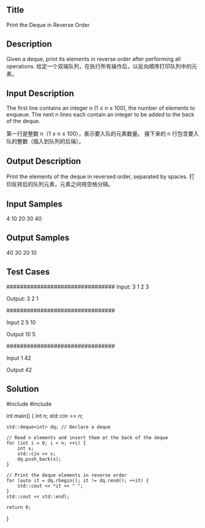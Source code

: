 ## Title
Print the Deque in Reverse Order

## Description
Given a deque, print its elements in reverse order after performing all operations.
给定一个双端队列，在执行所有操作后，以反向顺序打印队列中的元素。

## Input Description
The first line contains an integer n (1 ≤ n ≤ 100), the number of elements to enqueue.
The next n lines each contain an integer to be added to the back of the deque.

第一行是整数 n（1 ≤ n ≤ 100），表示要入队的元素数量。
接下来的 n 行包含要入队的整数（插入到队列的后端）。

## Output Description
Print the elements of the deque in reversed order, separated by spaces.
打印反转后的队列元素，元素之间用空格分隔。

## Input Samples
4
10
20
30
40


## Output Samples
40 30 20 10

## Test Cases
################################
Input:
3
1
2
3

Output:
3 2 1

################################

Input
2
5
10

Output
10 5

################################

Input
1
42

Output
42


## Solution

#include <iostream>
#include <deque>

int main() {
    int n;
    std::cin >> n;
    
    std::deque<int> dq; // Declare a deque
    
    // Read n elements and insert them at the back of the deque
    for (int i = 0; i < n; ++i) {
        int x;
        std::cin >> x;
        dq.push_back(x);
    }

    // Print the deque elements in reverse order
    for (auto it = dq.rbegin(); it != dq.rend(); ++it) {
        std::cout << *it << " ";
    }
    std::cout << std::endl;

    return 0;
}
